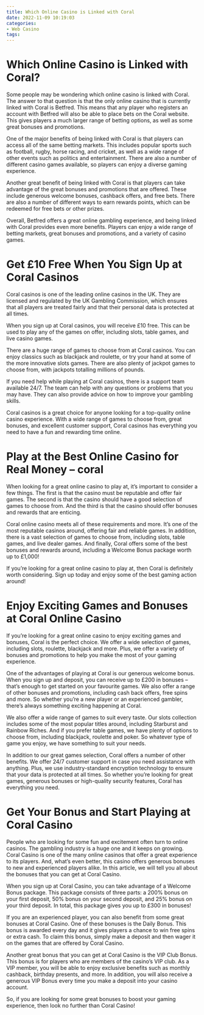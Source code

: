 ```yaml
---
title: Which Online Casino is Linked with Coral
date: 2022-11-09 10:19:03
categories:
- Web Casino
tags:
---
```



#  Which Online Casino is Linked with Coral?

Some people may be wondering which online casino is linked with Coral. The answer to that question is that the only online casino that is currently linked with Coral is Betfred. This means that any player who registers an account with Betfred will also be able to place bets on the Coral website. This gives players a much larger range of betting options, as well as some great bonuses and promotions.

One of the major benefits of being linked with Coral is that players can access all of the same betting markets. This includes popular sports such as football, rugby, horse racing, and cricket, as well as a wide range of other events such as politics and entertainment. There are also a number of different casino games available, so players can enjoy a diverse gaming experience.

Another great benefit of being linked with Coral is that players can take advantage of the great bonuses and promotions that are offered. These include generous welcome bonuses, cashback offers, and free bets. There are also a number of different ways to earn rewards points, which can be redeemed for free bets or other prizes.

Overall, Betfred offers a great online gambling experience, and being linked with Coral provides even more benefits. Players can enjoy a wide range of betting markets, great bonuses and promotions, and a variety of casino games.

#  Get £10 Free When You Sign Up at Coral Casinos

Coral casinos is one of the leading online casinos in the UK. They are licensed and regulated by the UK Gambling Commission, which ensures that all players are treated fairly and that their personal data is protected at all times.

When you sign up at Coral casinos, you will receive £10 free. This can be used to play any of the games on offer, including slots, table games, and live casino games.

There are a huge range of games to choose from at Coral casinos. You can enjoy classics such as blackjack and roulette, or try your hand at some of the more innovative slots games. There are also plenty of jackpot games to choose from, with jackpots totalling millions of pounds.

If you need help while playing at Coral casinos, there is a support team available 24/7. The team can help with any questions or problems that you may have. They can also provide advice on how to improve your gambling skills.

Coral casinos is a great choice for anyone looking for a top-quality online casino experience. With a wide range of games to choose from, great bonuses, and excellent customer support, Coral casinos has everything you need to have a fun and rewarding time online.

#  Play at the Best Online Casino for Real Money – coral

When looking for a great online casino to play at, it’s important to consider a few things. The first is that the casino must be reputable and offer fair games. The second is that the casino should have a good selection of games to choose from. And the third is that the casino should offer bonuses and rewards that are enticing.

Coral online casino meets all of these requirements and more. It’s one of the most reputable casinos around, offering fair and reliable games. In addition, there is a vast selection of games to choose from, including slots, table games, and live dealer games. And finally, Coral offers some of the best bonuses and rewards around, including a Welcome Bonus package worth up to £1,000!

If you’re looking for a great online casino to play at, then Coral is definitely worth considering. Sign up today and enjoy some of the best gaming action around!

#  Enjoy Exciting Games and Bonuses at Coral Online Casino

If you’re looking for a great online casino to enjoy exciting games and bonuses, Coral is the perfect choice. We offer a wide selection of games, including slots, roulette, blackjack and more. Plus, we offer a variety of bonuses and promotions to help you make the most of your gaming experience.

One of the advantages of playing at Coral is our generous welcome bonus. When you sign up and deposit, you can receive up to £200 in bonuses – that’s enough to get started on your favourite games. We also offer a range of other bonuses and promotions, including cash back offers, free spins and more. So whether you’re a new player or an experienced gambler, there’s always something exciting happening at Coral.

We also offer a wide range of games to suit every taste. Our slots collection includes some of the most popular titles around, including Starburst and Rainbow Riches. And if you prefer table games, we have plenty of options to choose from, including blackjack, roulette and poker. So whatever type of game you enjoy, we have something to suit your needs.

In addition to our great games selection, Coral offers a number of other benefits. We offer 24/7 customer support in case you need assistance with anything. Plus, we use industry-standard encryption technology to ensure that your data is protected at all times. So whether you’re looking for great games, generous bonuses or high-quality security features, Coral has everything you need.

#  Get Your Bonus and Start Playing at Coral Casino

People who are looking for some fun and excitement often turn to online casinos. The gambling industry is a huge one and it keeps on growing. Coral Casino is one of the many online casinos that offer a great experience to its players. And, what’s even better, this casino offers generous bonuses to new and experienced players alike. In this article, we will tell you all about the bonuses that you can get at Coral Casino.

When you sign up at Coral Casino, you can take advantage of a Welcome Bonus package. This package consists of three parts: a 200% bonus on your first deposit, 50% bonus on your second deposit, and 25% bonus on your third deposit. In total, this package gives you up to £300 in bonuses!

If you are an experienced player, you can also benefit from some great bonuses at Coral Casino. One of these bonuses is the Daily Bonus. This bonus is awarded every day and it gives players a chance to win free spins or extra cash. To claim this bonus, simply make a deposit and then wager it on the games that are offered by Coral Casino.

Another great bonus that you can get at Coral Casino is the VIP Club Bonus. This bonus is for players who are members of the casino’s VIP club. As a VIP member, you will be able to enjoy exclusive benefits such as monthly cashback, birthday presents, and more. In addition, you will also receive a generous VIP Bonus every time you make a deposit into your casino account.

So, if you are looking for some great bonuses to boost your gaming experience, then look no further than Coral Casino!